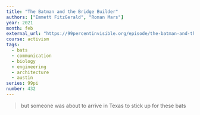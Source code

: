 ```yaml
---
title: "The Batman and the Bridge Builder"
authors: ["Emmett FitzGerald", "Roman Mars"]
year: 2021
month: feb
external_url: "https://99percentinvisible.org/episode/the-batman-and-the-bridge-builder/"
course: activism
tags:
  - bats
  - communication
  - biology
  - engineering
  - architecture
  - austin
series: 99pi
number: 432
---
```


> but someone was about to arrive in Texas to stick up for these bats

